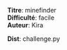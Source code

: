 **Titre**: minefinder <br>
**Difficulté**: facile <br>
**Auteur**: Kira <br>

**Dist**: challenge.py 

